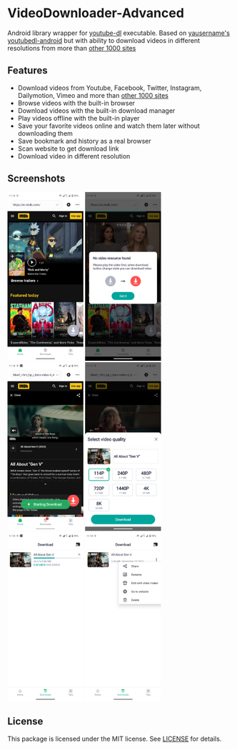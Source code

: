 # VideoDownloader-Advanced

Android library wrapper for [youtube-dl](https://github.com/rg3/youtube-dl) executable.
Based on [yausername's youtubedl-android](https://github.com/yausername/youtubedl-android) but with ability to download videos in different resolutions from more than
[other 1000 sites](http://rg3.github.io/youtube-dl/supportedsites.html)

## Features

- Download videos from Youtube, Facebook, Twitter, Instagram, Dailymotion, Vimeo and more than [other 1000 sites](http://rg3.github.io/youtube-dl/supportedsites.html)
- Browse videos with the built-in browser
- Download videos with the built-in download manager
- Play videos offline with the built-in player
- Save your favorite videos online and watch them later without downloading them
- Save bookmark and history as a real browser
- Scan website to get download link 
- Download video in different resolution

## Screenshots

<img src="screenshots/screenshot1.png" width="170"> <img src="screenshots/screenshot11.png" width="170"> <img src="screenshots/screenshot2.png" width="170"> <img src="screenshots/screenshot4.png" width="170"> <img src="screenshots/screenshot5.png" width="170">
<img src="screenshots/screenshot6.png" width="170">


## License

This package is licensed under the MIT license. See [LICENSE](./LICENSE) for details.